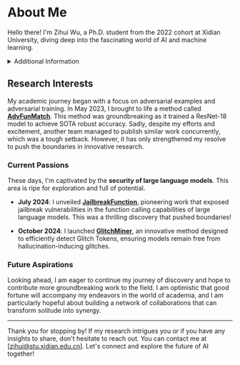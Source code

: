 # About Me

Hello there! I'm Zihui Wu, a Ph.D. student from the 2022 cohort at Xidian University, diving deep into the fascinating world of AI and machine learning.

<details>
  <summary>Additional Information</summary>
  You can also consider me an independent researcher, as my supervisor has not provided any support yet.
</details>

## Research Interests

My academic journey began with a focus on adversarial examples and adversarial training. In May 2023, I brought to life a method called [**AdvFunMatch**](https://arxiv.org/pdf/2305.14700). This method was groundbreaking as it trained a ResNet-18 model to achieve SOTA robust accuracy. Sadly, despite my efforts and excitement, another team managed to publish similar work concurrently, which was a tough setback. However, it has only strengthened my resolve to push the boundaries in innovative research.

### Current Passions

These days, I'm captivated by the **security of large language models**. This area is ripe for exploration and full of potential.

- **July 2024**: I unveiled [**JailbreakFunction**](https://arxiv.org/pdf/2407.17915v3), pioneering work that exposed jailbreak vulnerabilities in the function calling capabilities of large language models. This was a thrilling discovery that pushed boundaries!

- **October 2024**: I launched [**GlitchMiner**](https://arxiv.org/pdf/2410.15052), an innovative method designed to efficiently detect Glitch Tokens, ensuring models remain free from hallucination-inducing glitches.

### Future Aspirations

Looking ahead, I am eager to continue my journey of discovery and hope to contribute more groundbreaking work to the field. I am optimistic that good fortune will accompany my endeavors in the world of academia, and I am particularly hopeful about building a network of collaborations that can transform solitude into synergy.

---

Thank you for stopping by! If my research intrigues you or if you have any insights to share, don't hesitate to reach out. You can contact me at [zihui@stu.xidian.edu.cn]. Let's connect and explore the future of AI together!
